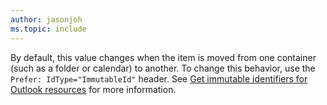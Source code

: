 ```yaml
---
author: jasonjoh
ms.topic: include
---
```


<!-- markdownlint-disable MD041 -->

By default, this value changes when the item is moved from one container (such as a folder or calendar) to another. To change this behavior, use the `Prefer: IdType="ImmutableId"` header. See [Get immutable identifiers for Outlook resources](/graph/outlook-immutable-id) for more information.
